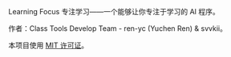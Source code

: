 Learning Focus 专注学习——一个能够让你专注于学习的 AI 程序。

作者：Class Tools Develop Team - ren-yc (Yuchen Ren) & svvkii。

本项目使用 [MIT 许可证](https://github.com/class-tools/Learning-Focus/blob/master/LICENSE)。